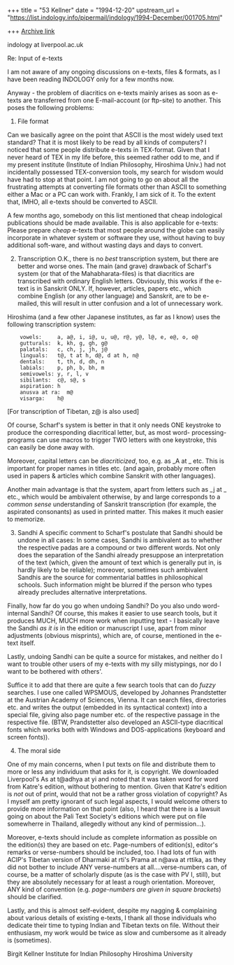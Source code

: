 +++
title = "53 Kellner"
date = "1994-12-20"
upstream_url = "https://list.indology.info/pipermail/indology/1994-December/001705.html"

+++
[Archive link](https://list.indology.info/pipermail/indology/1994-December/001705.html)

indology at liverpool.ac.uk

Re: Input of e-texts

I am not aware of any ongoing discussions on e-texts, files & formats, as
I have been reading INDOLOGY only for a few months now. 

Anyway - the problem of diacritics on e-texts mainly arises as soon as e-
texts are transferred from one E-mail-account (or ftp-site) to another. This
poses the following problems: 

1. File format

Can we basically agree on the point that ASCII is the most widely used
text standard? That it is most likely to be read by all kinds of computers?
I noticed that some people distribute e-texts in TEX-format. Given that I
never heard of TEX in my life before, this seemed rather odd to me, and
if my present institute (Institute of Indian Philosophy, Hiroshima Univ.)
had not incidentally possessed TEX-conversion tools, my search for
wisdom would have had to stop at that point. I am not going to go on
about all the frustrating attempts at converting file formats other than
ASCII to something either a Mac or a PC can work with. Frankly, I am
sick of it. To the extent that, IMHO, all e-texts should be converted to
ASCII. 

A few months
ago, somebody on this list mentioned that cheap indological publications
should be made available. This is also applicable for e-texts: Please
prepare _cheap_ e-texts that most people around the globe can easily
incorporate in whatever system or software they use, without having to
buy additional soft-ware, and without wasting days and days to convert.


2. Transcription
O.K., there is no _best_ transcription system, but there are better and
worse ones. The main (and grave) drawback of Scharf's system (or that of
the Mahabharata-files) is that diacritics are transcribed with ordinary
English letters. Obviously, this works if the e-text is in Sanskrit ONLY.
If, however, articles, papers etc., which combine English (or any other
language) and Sanskrit, are to be e-mailed, this will result in utter
confusion and a lot of unnecessary work.

Hiroshima (and a few other Japanese institutes, as far as I know) uses the
following transcription system:

        vowels:     a, a@, i, i@, u, u@, r@, y@, l@, e, e@, o, o@
        gutturals:  k, kh, g, gh, g@
        palatals:   c, ch, j, jh, j@
        linguals:   t@, t at h, d@, d at h, n@
        dentals:    t, th, d, dh, n
        labials:    p, ph, b, bh, m
        semivowels: y, r, l, v
        sibilants:  c@, s@, s
        aspiration: h
        anusva at ra:  m@
        visarga:    h@

[For transcription of Tibetan, z@ is also used]

Of course, Scharf's system is better in that it only needs ONE keystroke
to produce the corresponding diacritical letter, but, as most word-
processing-programs can use macros to trigger TWO letters with one
keystroke, this can easily be done away with. 

Moreover, capital letters can be _diacriticized_, too, e.g. as _A at _ etc.
This is important for proper names in titles etc. (and again, probably more
often used in papers & articles which combine Sanskrit with other
languages). 

Another main advantage is that the system, apart from letters such as _j at _
etc., which would be ambivalent otherwise, by and large corresponds to
a _common sense_ understanding of Sanskrit transcription (for example,
the aspirated consonants) as used in printed matter. This makes it much
easier to memorize. 

3. Sandhi
A specific comment to Scharf's postulate that Sandhi should be undone
in all cases:
In some cases, Sandhi is ambivalent as to whether the respective padas are
a compound or two different words. Not only does the separation of the
Sandhi already presuppose an interpretation of the text (which, given the
amount of text which is generally put in, is hardly likely to be reliable);
moreover, sometimes such ambivalent Sandhis are the source for
commentarial battles in philosophical schools. Such information might be
blurred if the person who types already precludes alternative interpretations.

Finally, how far do you go when undoing Sandhi? Do you also undo
word-internal Sandhi? Of course, this makes it easier to use search tools,
but it produces MUCH, MUCH more work when inputting text - I
basically leave the Sandhi _as it is_ in the edition or manuscript I use,
apart from minor adjustments (obvious misprints), which are, of course, 
mentioned in the e-text itself. 

Lastly, undoing Sandhi can be quite a source for mistakes, and neither do
I want to trouble other users of my e-texts with
my silly mistypings, nor do I want to be bothered with others'. 

Suffice it to add that there are quite a few search tools that can do _fuzzy_
searches. I use one called WPSMOUS, developed by Johannes Prandstetter
at the Austrian Academy of Sciences, Vienna. It can search files,
directories etc. and writes the output (embedded in its syntactical context)
into a special file, giving also page number etc. of the respective passage
in the respective file. (BTW, Prandstetter also developed an ASCII-type
diacritical fonts which works both with Windows and DOS-applications
(keyboard and screen fonts)). 


4. The moral side

One of my main concerns, when I put texts on file and distribute them to
more or less any individuum that asks for it, is copyright. We downloaded
Liverpool's As at t@adhya at yi and noted that it was taken word for word
from Katre's edition, without bothering to mention. Given that Katre's
edition is _not_ out of print, would that not be a rather gross violation of
copyright? As I myself am pretty ignorant of such legal aspects, I would
welcome others to provide more information on that point (also, I heard
that there is a lawsuit going on about the Pali Text Society's editions which
were put on file somewherre in Thailand, allegedly without any kind of
permission...). 

Moreover, e-texts should include as complete information as possible on
the edition(s) they are based on etc. Page-numbers of edition(s), editor's
remarks or verse-numbers should be included, too. I had lots of fun with
ACIP's Tibetan version of Dharmaki at rti's Prama at n@ava at rttika, as they
did not bother to include ANY verse-numbers at all....verse-numbers can,
of course, be a matter of scholarly dispute (as is the case with PV I, still),
but they are absolutely necessary for at least a rough orientation.
Moreover, ANY kind of convention (e.g. _page-numbers are given in
square brackets_) should be clarified. 

Lastly, and this is almost self-evident, despite my nagging & complaining
about various details of existing e-texts, I thank all those individuals who
dedicate their time to typing Indian and Tibetan texts on file. Without their
enthusiasm, my work would be twice as slow and cumbersome as it
already
is (sometimes). 


Birgit Kellner
Institute for Indian Philosophy
Hiroshima University








